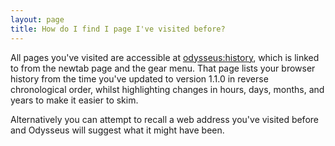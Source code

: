 ```yaml
---
layout: page
title: How do I find I page I've visited before?
---
```


All pages you've visited are accessible at [odysseus:history](odysseus:history), which is linked to from the newtab page and the gear menu. That page lists your browser history from the time you've updated to version 1.1.0 in reverse chronological order, whilst highlighting changes in hours, days, months, and years to make it easier to skim.

Alternatively you can attempt to recall a web address you've visited before and Odysseus will suggest what it might have been.
